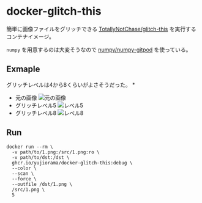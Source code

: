 # docker-glitch-this

簡単に画像ファイルをグリッチできる [TotallyNotChase/glitch-this](https://github.com/TotallyNotChase/glitch-this) を実行するコンテナイメージ。

`numpy` を用意するのは大変そうなので [numpy/numpy-gitpod](https://hub.docker.com/r/numpy/numpy-gitpod) を使っている。

## Exmaple

グリッチレベルは4から8くらいがよさそうだった。
* 
* 元の画像 ![元の画像](https://www.dropbox.com/s/5glyun2a32qvgfd/butterfly-0.png?dl=0)
* グリッチレベル5 ![レベル5](https://www.dropbox.com/s/luiobe9fye5xzme/butterfly-5.png?dl=0)
* グリッチレベル8 ![レベル8](https://www.dropbox.com/s/pv65whsd7ezkre7/butterfly-8.png?dl=0)

## Run

```shell
docker run --rm \
  -v path/to/1.png:/src/1.png:ro \
  -v path/to/dst:/dst \
  ghcr.io/yujiorama/docker-glitch-this:debug \
  --color \
  --scan \
  --force \
  --outfile /dst/1.png \
  /src/1.png \
  5
```
